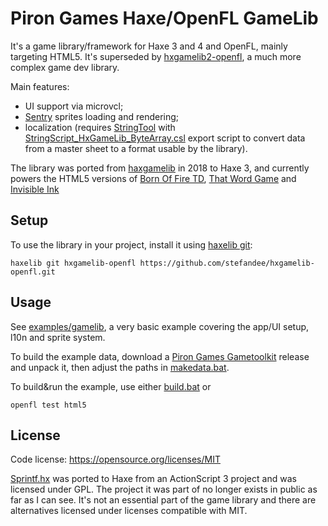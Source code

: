 # Piron Games Haxe/OpenFL GameLib
It's a game library/framework for Haxe 3 and 4 and OpenFL, mainly targeting HTML5. It's superseded by [hxgamelib2-openfl](https://github.com/stefandee/hxgamelib2-openfl), a much more complex game dev library.

Main features:
* UI support via microvcl;
* [Sentry](https://github.com/stefandee/gametoolkit) sprites loading and rendering;
* localization (requires [StringTool](https://github.com/stefandee/gametoolkit) with [StringScript_HxGameLib_ByteArray.csl](tools/StringTool/StringScript_HxGameLib_ByteArray.csl) export script to convert data from a master sheet to a format usable by the library).

The library was ported from [haxgamelib](https://github.com/stefandee/hxgamelib) in 2018 to Haxe 3, and currently powers the HTML5 versions of [Born Of Fire TD](https://www.pirongames.com/born-of-fire-td/), [That Word Game](https://www.pirongames.com/that-word-game/) and [Invisible Ink](https://www.pirongames.com/invisible-ink/)

## Setup

To use the library in your project, install it using [haxelib git](https://lib.haxe.org/documentation/using-haxelib/#git):

```console
haxelib git hxgamelib-openfl https://github.com/stefandee/hxgamelib-openfl.git
```

## Usage

See [examples/gamelib](examples/gamelib), a very basic example covering the app/UI setup, l10n and sprite system.

To build the example data, download a [Piron Games Gametoolkit](https://github.com/stefandee/gametoolkit/releases) release and unpack it, then adjust the paths in [makedata.bat](examples\gamelib\assets\makedata.bat).

To build&run the example, use either [build.bat](examples\gamelib\build.bat) or

```console
openfl test html5
```

## License

Code license:
https://opensource.org/licenses/MIT

[Sprintf.hx](src/gamelib/Sprintf.hx) was ported to Haxe from an ActionScript 3 project and was licensed under GPL. The project it was part of no longer exists in public as far as I can see. It's not an essential part of the game library and there are alternatives licensed under licenses compatible with MIT.